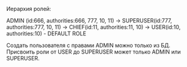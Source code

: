 Иерархия ролей:

ADMIN (id:666, authorities:666, 777, 10, 11)
    -> SUPERUSER(id:777, authorities:777, 10, 11)
        -> CHIEF(id:11, authorities:11, 10)
            -> USER(id:10, authorities:10) - DEFAULT ROLE

Создать пользователя с правами ADMIN можно только из БД.
Присвоить роли от USER до SUPERUSER может только ADMIN или SUPERUSER.